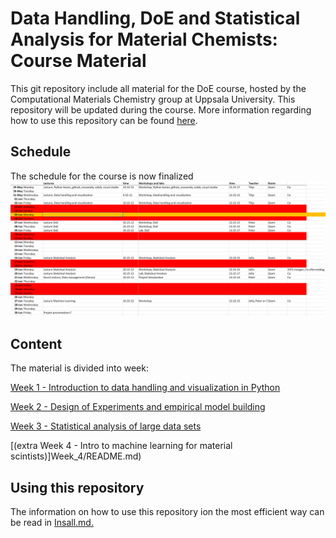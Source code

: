 
# Data Handling, DoE and Statistical Analysis for Material Chemists: Course Material
This git repository include all material for the DoE course, hosted by the Computational Materials Chemistry group at Uppsala University. This repository will be updated during the course. More information regarding how to use this repository can be found [here](Install.md). 
## Schedule
The schedule for the course is now finalized 
<img src="./Figures/Schedule.PNG" width="800" />

## Content
The material is divided into week: 

[Week 1 - Introduction to data handling and visualization in Python](Week_1/README.md) 

[Week 2 - Design of Experiments and empirical model building](Week_2/README.md) 

[Week 3 - Statistical analysis of large data sets](Week_3/README.md)

[(extra  Week 4 - Intro to machine learning for material scintists)]Week_4/README.md)


## Using this repository 
The information on how to use this repository ion the most efficient way can be read in [Insall.md.](Install.cm) 
